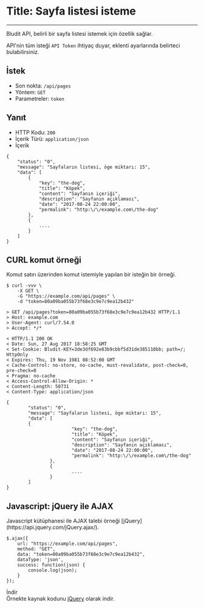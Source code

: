 # Title: Sayfa listesi isteme
<!-- Position: 2 -->
---
Bludit API, belirli bir sayfa listesi istemek için özellik sağlar.

API'nin tüm isteği `API Token` ihtiyaç duyar, eklenti ayarlarında belirteci bulabilirsiniz.

<h2 id="request">İstek</h2>

- Son nokta: `/api/pages`
- Yöntem: `GET`
- Parametreler: `token`

<h2 id="response">Yanıt</h2>

- HTTP Kodu: `200`
- İçerik Türü: `application/json`
- İçerik

```
{
	"status": "0",
	"message": "Sayfaların listesi, öge miktarı: 15",
	"data": [
		{
			"key": "the-dog",
			"title": "Köpek",
			"content": "Sayfanın içeriği",
			"description": "Sayfanın açıklaması",
			"date": "2017-08-24 22:00:00",
			"permalink": "http:\/\/example.com\/the-dog"
		},
		{
			....
		}
	]
}
```

<h2 id="curl-example">CURL komut örneği</h2>
Komut satırı üzerinden komut istemiyle yapılan bir isteğin bir örneği.

```
$ curl -vvv \
	-X GET \
	-G "https://example.com/api/pages" \
	-d "token=80a09ba055b73f68e3c9e7c9ea12b432"

> GET /api/pages?token=80a09ba055b73f68e3c9e7c9ea12b432 HTTP/1.1
> Host: example.com
> User-Agent: curl/7.54.0
> Accept: */*

< HTTP/1.1 200 OK
< Date: Sun, 27 Aug 2017 18:58:25 GMT
< Set-Cookie: Bludit-KEY=3de3df692e83b9cbbf5d31de385110bb; path=/; HttpOnly
< Expires: Thu, 19 Nov 1981 08:52:00 GMT
< Cache-Control: no-store, no-cache, must-revalidate, post-check=0, pre-check=0
< Pragma: no-cache
< Access-Control-Allow-Origin: *
< Content-Length: 50731
< Content-Type: application/json

{
        "status": "0",
        "message": "Sayfaların listesi, öge miktarı: 15",
        "data": [
		{
                        "key": "the-dog",
                        "title": "Köpek",
                        "content": "Sayfanın içeriği",
                        "description": "Sayfanın açıklaması",
                        "date": "2017-08-24 22:00:00",
                        "permalink": "http:\/\/example.com\/the-dog"
                },
                {
                        ....
                }
        ]
}
```

<h2 id="ajax-example">Javascript: jQuery ile AJAX</h2>
Javascript kütüphanesi ile AJAX talebi örneği [jQuery](https://api.jquery.com/jQuery.ajax/).

```
$.ajax({
	url: "https://example.com/api/pages",
	method: "GET",
	data: "token=80a09ba055b73f68e3c9e7c9ea12b432",
	dataType: 'json',
	success: function(json) {
		console.log(json);
	}
});
```

<div class="note">
<div class="title">İndir</div>
Örnekte kaynak kodunu <a href="https://github.com/bludit/examples/tree/master/api/ajax-request-list-of-pages">jQuery</a> olarak indir.
</div>
